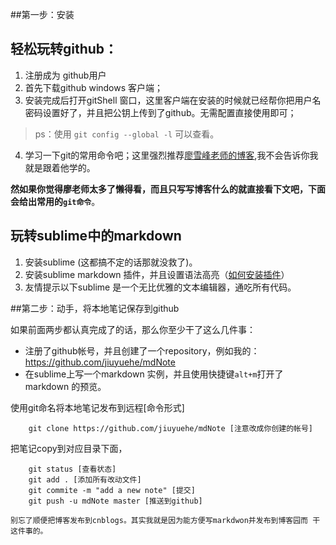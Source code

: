 ##第一步：安装

轻松玩转github：
---
1. 注册成为 github用户
2. 首先下载github windows 客户端；  
3. 安装完成后打开gitShell 窗口，这里客户端在安装的时候就已经帮你把用户名密码设置好了，并且把公钥上传到了github。无需配置直接使用即可；
> ps：使用 ```git config --global -l```  可以查看。
4. 学习一下git的常用命令吧；这里强烈推荐[廖雪峰老师的博客](http://www.liaoxuefeng.com/),我不会告诉你我就是跟着他学的。

**然如果你觉得廖老师太多了懒得看，而且只写写博客什么的就直接看下文吧，下面会给出常用的```git命令```**。

玩转sublime中的markdown
---
1. 安装sublime (这都搞不定的话那就没救了)。
2. 安装sublime markdown 插件，并且设置语法高亮（[如何安装插件](http://jianshu.io/p/378338f10263?comment=12766)）
3. 友情提示以下sublime 是一个无比优雅的文本编辑器，通吃所有代码。


##第二步：动手，将本地笔记保存到github

如果前面两步都认真完成了的话，那么你至少干了这么几件事：

* 注册了github帐号，并且创建了一个repository，例如我的：https://github.com/jiuyuehe/mdNote
* 在sublime上写一个markdown 实例，并且使用快捷键```alt+m```打开了markdown 的预览。

使用git命名将本地笔记发布到远程[命令形式]
```shell
	git clone https://github.com/jiuyuehe/mdNote [注意改成你创建的帐号]
```
把笔记copy到对应目录下面，
```shell
	git status [查看状态]
	git add . [添加所有改动文件]
	git commite -m "add a new note" [提交]
	git push -u mdNote master [推送到github]
```
	别忘了顺便把博客发布到cnblogs。其实我就是因为能方便写markdwon并发布到博客园而 干这件事的。




